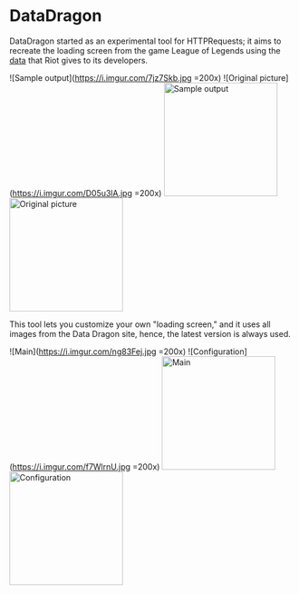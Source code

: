 # DataDragon

DataDragon started as an experimental tool for HTTPRequests; it aims to recreate the loading screen from the game League of Legends using the [data](https://developer.riotgames.com/docs/lol#data-dragon) that Riot gives to its developers.

![Sample output](https://i.imgur.com/7jz7Skb.jpg =200x) ![Original picture](https://i.imgur.com/D05u3lA.jpg =200x)
<img alt="Sample output" src="https://i.imgur.com/7jz7Skb.jpg" width="200" /> <img alt="Original picture" src="https://i.imgur.com/D05u3lA.jpg" width="200" />

This tool lets you customize your own "loading screen," and it uses all images from the Data Dragon site, hence, the latest version is always used.

![Main](https://i.imgur.com/ng83Fej.jpg =200x) ![Configuration](https://i.imgur.com/f7WlrnU.jpg =200x)
<img alt="Main" src="https://i.imgur.com/ng83Fej.jpg" width="200" /> <img alt="Configuration" src="https://i.imgur.com/f7WlrnU.jpg" width="200" />
